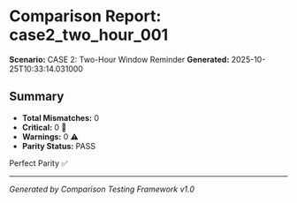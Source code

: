 # Comparison Report: case2_two_hour_001
**Scenario:** CASE 2: Two-Hour Window Reminder
**Generated:** 2025-10-25T10:33:14.031000

## Summary
- **Total Mismatches:** 0
- **Critical:** 0 🚨
- **Warnings:** 0 ⚠️
- **Parity Status:** PASS

Perfect Parity ✅

---
*Generated by Comparison Testing Framework v1.0*